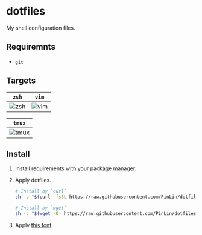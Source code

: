 # dotfiles

My shell configuration files.

## Requiremnts

- `git`

## Targets

|                 `zsh`                 |                 `vim`                 |
| :-----------------------------------: | :-----------------------------------: |
| ![zsh](https://imgur.com/hZlqG8b.png) | ![vim](https://imgur.com/82FL3zs.png) |

|                 `tmux`                 |
| :------------------------------------: |
| ![tmux](https://imgur.com/UkgPhAP.png) |

## Install

1. Install requirements with your package manager.
2. Apply dotfiles.

    ```sh
    # Install by `curl`
    sh -c "$(curl -fsSL https://raw.githubusercontent.com/PinLin/dotfiles/master/install.sh)"

    # Install by `wget`
    sh -c "$(wget -O- https://raw.githubusercontent.com/PinLin/dotfiles/master/install.sh)"
    ```
3. Apply [this font](https://github.com/ryanoasis/nerd-fonts/blob/master/patched-fonts/Meslo/S/Regular/complete/Meslo%20LG%20S%20Regular%20Nerd%20Font%20Complete.ttf).
